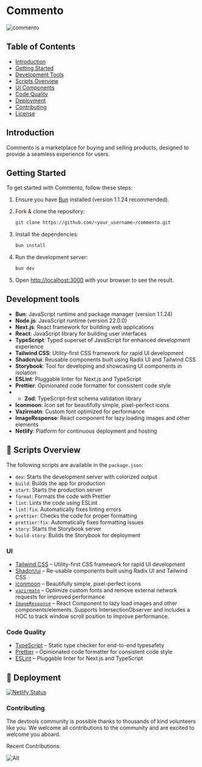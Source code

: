 
<p align="center">
  <h1>Commento</h1>
</p>

![commento](https://github.com/user-attachments/assets/e9f01f41-6060-401c-89d2-742b1baab303)

## Table of Contents

- [Introduction](#introduction)
- [Getting Started](#getting-started)
- [Development Tools](#development-tools)
- [Scripts Overview](#scripts-overview)
- [UI Components](#ui-components)
- [Code Quality](#code-quality)
- [Deployment](#deployment)
- [Contributing](#contributing)
- [License](#license)

## Introduction

Commento is a marketplace for buying and selling products, designed to provide a seamless experience for users.

## Getting Started

To get started with Commento, follow these steps:

1. Ensure you have [Bun](https://bun.sh/docs/installation) installed (version 1.1.24 recommended).

2. Fork & clone the repository:
   ```bash
   git clone https://github.com/<your_username>/commento.git

2. Install the dependencies:

   ```bash
   bun install
   ```

3. Run the development server:

   ```bash
   bun dev
   ```

4. Open [http://localhost:3000](http://localhost:3000) with your browser to see the result.


## Development tools 

- **Bun**: JavaScript runtime and package manager (version 1.1.24)
- **Node.js**: JavaScript runtime (version 22.0.0)
- **Next.js**: React framework for building web applications
- **React**: JavaScript library for building user interfaces
- **TypeScript**: Typed superset of JavaScript for enhanced development experience
- **Tailwind CSS**: Utility-first CSS framework for rapid UI development
- **Shadcn/ui**: Reusable components built using Radix UI and Tailwind CSS
- **Storybook**: Tool for developing and showcasing UI components in isolation
- **ESLint**: Pluggable linter for Next.js and TypeScript
- **Prettier**: Opinionated code formatter for consistent code style
- - **Zod**: TypeScript-first schema validation library
- **Iconmoon**: Icon set for beautifully simple, pixel-perfect icons
- **Vazirmatn**: Custom font optimized for performance
- **ImageResponse**: React component for lazy loading images and other elements
- **Netlify**: Platform for continuous deployment and hosting

## 📃 Scripts Overview

The following scripts are available in the `package.json`:

- `dev`: Starts the development server with colorized output
- `build`: Builds the app for production
- `start`: Starts the production server
- `format`: Formats the code with Prettier
- `lint`: Lints the code using ESLint
- `lint:fix`: Automatically fixes linting errors
- `prettier`: Checks the code for proper formatting
- `prettier:fix`: Automatically fixes formatting issues
- `story`: Starts the Storybook server
- `build-story`: Builds the Storybook for deployment
<!-- - `test`: Runs unit and integration tests
- `test:ui`: Runs end-to-end tests in headless mode
- `coverage`: checking for how many of your code is tested -->

### UI

- [Tailwind CSS](https://tailwindcss.com/) – Utility-first CSS framework for rapid UI development
- [Shadcn/ui](https://ui.shadcn.com/) – Re-usable components built using Radix UI and Tailwind CSS
- [iconmoon](https://icomoon.io/) – Beautifully simple, pixel-perfect icons
- [`vazirmatn`](https://github.com/rastikerdar/vazirmatn) – Optimize custom fonts and remove external network requests for improved performance
- [`ImageResponse`](https://github.com/rastikerdar/vazirmatn) – React Component to lazy load images and other components/elements. Supports IntersectionObserver and includes a HOC to track window scroll position to improve performance.

### Code Quality

- [TypeScript](https://www.typescriptlang.org/) – Static type checker for end-to-end typesafety
- [Prettier](https://prettier.io/) – Opinionated code formatter for consistent code style
- [ESLint](https://eslint.org/) – Pluggable linter for Next.js and TypeScript

## 🚀 Deployment

[![Netlify Status](https://api.netlify.com/api/v1/badges/5f2f5a67-5ed3-4c1f-a60f-969373eaa7b9/deploy-status)](https://app.netlify.com/sites/it-bazar/deploys)

### Contributing

The devtools community is possible thanks to thousands of kind volunteers like you. We welcome all contributions to the community and are excited to welcome you aboard.

Recent Contributions:

![Alt](https://repobeats.axiom.co/api/embed/2e03ead0ac56cf78a6eb6852efa4e3c78e0cff11.svg 'Repobeats analytics image')

